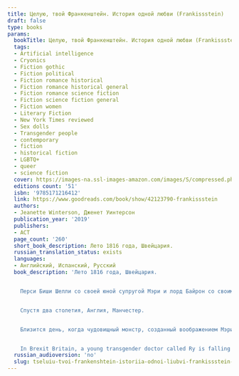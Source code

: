 ```yaml
---
title: Целую, твой Франкенштейн. История одной любви (Frankissstein)
draft: false
type: books
params:
  bookTitle: Целую, твой Франкенштейн. История одной любви (Frankissstein)
  tags:
  - Artificial intelligence
  - Cryonics
  - Fiction gothic
  - Fiction political
  - Fiction romance historical
  - Fiction romance historical general
  - Fiction romance science fiction
  - Fiction science fiction general
  - Fiction women
  - Literary Fiction
  - New York Times reviewed
  - Sex dolls
  - Transgender people
  - contemporary
  - fiction
  - historical fiction
  - LGBTQ+
  - queer
  - science fiction
  cover: https://images-na.ssl-images-amazon.com/images/S/compressed.photo.goodreads.com/books/1547329058i/42123790.jpg, https://images-na.ssl-images-amazon.com/images/S/compressed.photo.goodreads.com/books/1606717068i/56096639.jpg
  editions count: '51'
  isbn: '9785171216412'
  link: https://www.goodreads.com/book/show/42123790-frankissstein
  authors:
  - Jeanette Winterson, Дженет Уинтерсон
  publication_year: '2019'
  publishers:
  - АСТ
  page_count: '260'
  short_book_description: Лето 1816 года, Швейцария.
  russian_translation_status: exists
  languages:
  - Английский, Испанский, Русский
  book_description: 'Лето 1816 года, Швейцария.


    Перси Биши Шелли со своей юной супругой Мэри и лорд Байрон со своим приятелем и личным врачом Джоном Полидори арендуют два дома на берегу Женевского озера. Проливные дожди не располагают к прогулкам, и большую часть времени молодые люди проводят на вилле Байрона, развлекаясь посиделками у камина и разговорами о сверхъестественном. Наконец Байрон предлагает, чтобы каждый написал рассказ-фантасмагорию. Мэри, которую неотвязно преследует мысль о бессмертной человеческой душе, запертой в бренном физическом теле, начинает писать роман о новой, небиологической форме жизни. «Берегитесь меня: я бесстрашен и потому всемогущ», – заявляет о себе Франкенштейн, порожденный ее фантазией…


    Спустя два столетия, Англия, Манчестер.


    Близится день, когда чудовищный монстр, созданный воображением Мэри Шелли, обретет свое воплощение и столкновение искусственного и человеческого разума ввергнет мир в хаос…


    In Brexit Britain, a young transgender doctor called Ry is falling in love – against their better judgement – with Victor Stein, a celebrated professor leading the public debate around AI. Meanwhile, Ron Lord, just divorced and living with Mum again, is set to make his fortune launching a new generation of sex dolls for lonely men everywhere. Across the Atlantic, in Phoenix, Arizona, a cryogenics facility houses dozens of bodies of men and women who are medically and legally dead… but waiting to return to life. But the scene is set in 1816, when nineteen-year-old Mary Shelley writes a story about creating a non-biological life-form. ‘Beware, for I am fearless and therefore powerful. ''What will happen when homo sapiens is no longer the smartest being on the planet? Jeanette Winterson shows us how much closer we are to that future than we realize. Funny and furious, bold and clear-sighted, Frankissstein is a love story about life itself.'
  russian_audioversion: 'no'
  slug: tseluiu-tvoi-frankenshtein-istoriia-odnoi-liubvi-frankissstein-7c6930b0
---
```

